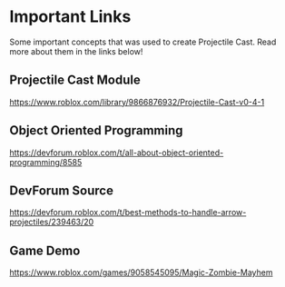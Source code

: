 # Important Links

Some important concepts that was used to create Projectile Cast. Read more about them in the links below!

## Projectile Cast Module

https://www.roblox.com/library/9866876932/Projectile-Cast-v0-4-1

## Object Oriented Programming

https://devforum.roblox.com/t/all-about-object-oriented-programming/8585

## DevForum Source

https://devforum.roblox.com/t/best-methods-to-handle-arrow-projectiles/239463/20

## Game Demo

https://www.roblox.com/games/9058545095/Magic-Zombie-Mayhem
